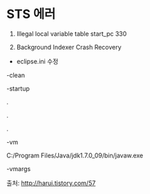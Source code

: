 # STS 에러

1. Illegal local variable table start_pc 330

2. Background Indexer Crash Recovery

- eclipse.ini 수정

-clean


-startup

.

.

.

-vm

C:/Program Files/Java/jdk1.7.0_09/bin/javaw.exe

-vmargs



출처: http://harui.tistory.com/57

